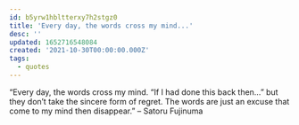 ```yaml
---
id: b5yrw1hbltterxy7h2stgz0
title: 'Every day, the words cross my mind...'
desc: ''
updated: 1652716548084
created: '2021-10-30T00:00:00.000Z'
tags:
  - quotes
---
```


“Every day, the words cross my mind. “If I had done this back then…” but they don’t take the sincere form of regret. The words are just an excuse that come to my mind then disappear.” – Satoru Fujinuma
